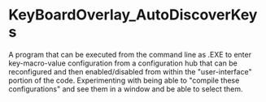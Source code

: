 # KeyBoardOverlay_AutoDiscoverKeys
A program that can be executed from the command line as .EXE to enter key-macro-value configuration from a configuration hub that can be reconfigured and then enabled/disabled from within the "user-interface" portion of the code. Experimenting with being able to "compile these configurations" and see them in a window and be able to select them.
